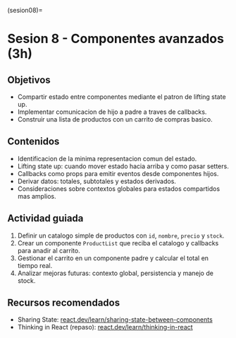 (sesion08)=
# Sesion 8 - Componentes avanzados (3h)

## Objetivos
- Compartir estado entre componentes mediante el patron de lifting state up.
- Implementar comunicacion de hijo a padre a traves de callbacks.
- Construir una lista de productos con un carrito de compras basico.

## Contenidos
- Identificacion de la minima representacion comun del estado.
- Lifting state up: cuando mover estado hacia arriba y como pasar setters.
- Callbacks como props para emitir eventos desde componentes hijos.
- Derivar datos: totales, subtotales y estados derivados.
- Consideraciones sobre contextos globales para estados compartidos mas amplios.

## Actividad guiada
1. Definir un catalogo simple de productos con `id`, `nombre`, `precio` y `stock`.
2. Crear un componente `ProductList` que reciba el catalogo y callbacks para anadir al carrito.
3. Gestionar el carrito en un componente padre y calcular el total en tiempo real.
4. Analizar mejoras futuras: contexto global, persistencia y manejo de stock.

## Recursos recomendados
- Sharing State: [react.dev/learn/sharing-state-between-components](https://react.dev/learn/sharing-state-between-components)
- Thinking in React (repaso): [react.dev/learn/thinking-in-react](https://react.dev/learn/thinking-in-react)
